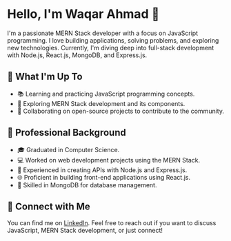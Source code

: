 # Hello, I'm Waqar Ahmad 👋

I'm a passionate MERN Stack developer with a focus on JavaScript programming. I love building applications, solving problems, and exploring new technologies. Currently, I'm diving deep into full-stack development with Node.js, React.js, MongoDB, and Express.js.

## 🌱 What I'm Up To

- 📚 Learning and practicing JavaScript programming concepts.
- 🧠 Exploring MERN Stack development and its components.
- 🤝 Collaborating on open-source projects to contribute to the community.

## 💼 Professional Background

- 🎓 Graduated in Computer Science.
- 💻 Worked on web development projects using the MERN Stack.
- 🔗 Experienced in creating APIs with Node.js and Express.js.
- 🌐 Proficient in building front-end applications using React.js.
- 🤖 Skilled in MongoDB for database management.

## 🔗 Connect with Me

You can find me on [LinkedIn](https://www.linkedin.com/in/waqar-ahmad-0b39b8232/). Feel free to reach out if you want to discuss JavaScript, MERN Stack development, or just connect!


